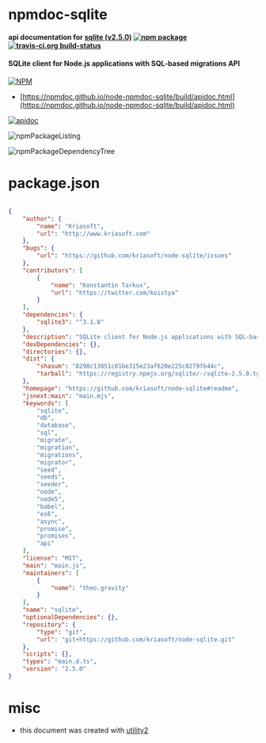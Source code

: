 # npmdoc-sqlite

#### api documentation for  [sqlite (v2.5.0)](https://github.com/kriasoft/node-sqlite#readme)  [![npm package](https://img.shields.io/npm/v/npmdoc-sqlite.svg?style=flat-square)](https://www.npmjs.org/package/npmdoc-sqlite) [![travis-ci.org build-status](https://api.travis-ci.org/npmdoc/node-npmdoc-sqlite.svg)](https://travis-ci.org/npmdoc/node-npmdoc-sqlite)

#### SQLite client for Node.js applications with SQL-based migrations API

[![NPM](https://nodei.co/npm/sqlite.png?downloads=true&downloadRank=true&stars=true)](https://www.npmjs.com/package/sqlite)

- [https://npmdoc.github.io/node-npmdoc-sqlite/build/apidoc.html](https://npmdoc.github.io/node-npmdoc-sqlite/build/apidoc.html)

[![apidoc](https://npmdoc.github.io/node-npmdoc-sqlite/build/screenCapture.buildCi.browser.%252Ftmp%252Fbuild%252Fapidoc.html.png)](https://npmdoc.github.io/node-npmdoc-sqlite/build/apidoc.html)

![npmPackageListing](https://npmdoc.github.io/node-npmdoc-sqlite/build/screenCapture.npmPackageListing.svg)

![npmPackageDependencyTree](https://npmdoc.github.io/node-npmdoc-sqlite/build/screenCapture.npmPackageDependencyTree.svg)



# package.json

```json

{
    "author": {
        "name": "Kriasoft",
        "url": "http://www.kriasoft.com"
    },
    "bugs": {
        "url": "https://github.com/kriasoft/node-sqlite/issues"
    },
    "contributors": [
        {
            "name": "Konstantin Tarkus",
            "url": "https://twitter.com/koistya"
        }
    ],
    "dependencies": {
        "sqlite3": "^3.1.8"
    },
    "description": "SQLite client for Node.js applications with SQL-based migrations API",
    "devDependencies": {},
    "directories": {},
    "dist": {
        "shasum": "8298c13851c01be315e23af620e225c8279fb44c",
        "tarball": "https://registry.npmjs.org/sqlite/-/sqlite-2.5.0.tgz"
    },
    "homepage": "https://github.com/kriasoft/node-sqlite#readme",
    "jsnext:main": "main.mjs",
    "keywords": [
        "sqlite",
        "db",
        "database",
        "sql",
        "migrate",
        "migration",
        "migrations",
        "migrator",
        "seed",
        "seeds",
        "seeder",
        "node",
        "node5",
        "babel",
        "es6",
        "async",
        "promise",
        "promises",
        "api"
    ],
    "license": "MIT",
    "main": "main.js",
    "maintainers": [
        {
            "name": "theo.gravity"
        }
    ],
    "name": "sqlite",
    "optionalDependencies": {},
    "repository": {
        "type": "git",
        "url": "git+https://github.com/kriasoft/node-sqlite.git"
    },
    "scripts": {},
    "types": "main.d.ts",
    "version": "2.5.0"
}
```



# misc
- this document was created with [utility2](https://github.com/kaizhu256/node-utility2)
